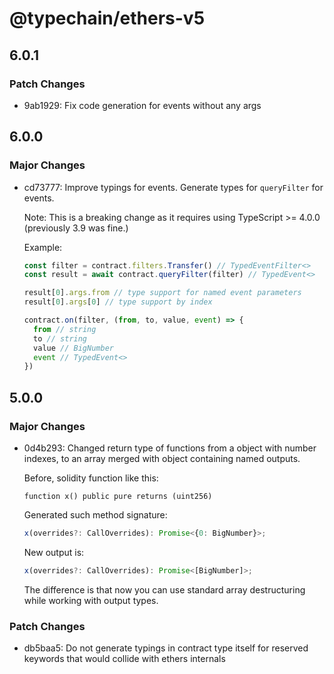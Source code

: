 # @typechain/ethers-v5

## 6.0.1

### Patch Changes

- 9ab1929: Fix code generation for events without any args

## 6.0.0

### Major Changes

- cd73777: Improve typings for events. Generate types for `queryFilter` for events.

  Note: This is a breaking change as it requires using TypeScript >= 4.0.0 (previously 3.9 was fine.)

  Example:

  ```typescript
  const filter = contract.filters.Transfer() // TypedEventFilter<>
  const result = await contract.queryFilter(filter) // TypedEvent<>

  result[0].args.from // type support for named event parameters
  result[0].args[0] // type support by index

  contract.on(filter, (from, to, value, event) => {
    from // string
    to // string
    value // BigNumber
    event // TypedEvent<>
  })
  ```

## 5.0.0

### Major Changes

- 0d4b293: Changed return type of functions from a object with number indexes, to an array merged with object containing
  named outputs.

  Before, solidity function like this:

  ```
  function x() public pure returns (uint256)
  ```

  Generated such method signature:

  ```typescript
  x(overrides?: CallOverrides): Promise<{0: BigNumber}>;
  ```

  New output is:

  ```typescript
  x(overrides?: CallOverrides): Promise<[BigNumber]>;
  ```

  The difference is that now you can use standard array destructuring while working with output types.

### Patch Changes

- db5baa5: Do not generate typings in contract type itself for reserved keywords that would collide with ethers
  internals
